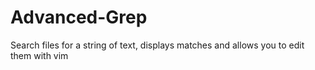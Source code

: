 # Advanced-Grep
Search files for a string of text, displays matches and allows you to edit them with vim
